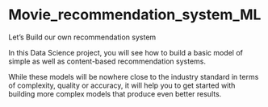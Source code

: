 # Movie_recommendation_system_ML

Let’s Build our own recommendation system

In this Data Science project, you will see how to build a basic model of simple as well as content-based recommendation systems.

While these models will be nowhere close to the industry standard in terms of complexity, quality or accuracy, it will help you to get started with building more complex models that produce even better results.
